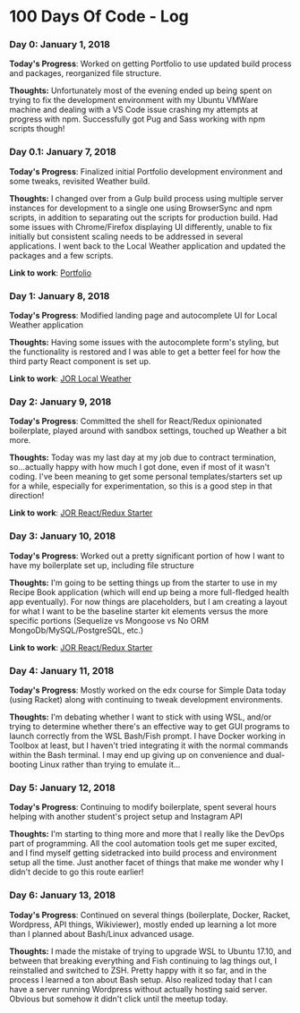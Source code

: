 # 100 Days Of Code - Log

### Day 0: January 1, 2018

**Today's Progress**: Worked on getting Portfolio to use updated build process and packages, reorganized file structure.

**Thoughts:** Unfortunately most of the evening ended up being spent on trying to fix the development environment with my Ubuntu VMWare machine and dealing with a VS Code issue crashing my attempts at progress with npm. Successfully got Pug and Sass working with npm scripts though!

### Day 0.1: January 7, 2018

**Today's Progress**: Finalized initial Portfolio development environment and some tweaks, revisited Weather build.

**Thoughts:** I changed over from a Gulp build process using multiple server instances for development to a single one using BrowserSync and npm scripts, in addition to separating out the scripts for production build. Had some issues with Chrome/Firefox displaying UI differently, unable to fix initially but consistent scaling needs to be addressed in several applications. I went back to the Local Weather application and updated the packages and a few scripts.

**Link to work**: [Portfolio](https://github.com/JaxomofRuatha/Portfolio)

### Day 1: January 8, 2018

**Today's Progress**: Modified landing page and autocomplete UI for Local Weather application

**Thoughts:** Having some issues with the autocomplete form's styling, but the functionality is restored and I was able to get a better feel for how the third party React component is set up.

**Link to work**: [JOR Local Weather](https://github.com/JaxomofRuatha/fcc-weather)

### Day 2: January 9, 2018

**Today's Progress**: Committed the shell for React/Redux opinionated boilerplate, played around with sandbox settings, touched up Weather a bit more.

**Thoughts:** Today was my last day at my job due to contract termination, so...actually happy with how much I got done, even if most of it wasn't coding. I've been meaning to get some personal templates/starters set up for a while, especially for experimentation, so this is a good step in that direction!

**Link to work**: [JOR React/Redux Starter](https://github.com/JaxomofRuatha/jor-react-redux-starter)

### Day 3: January 10, 2018

**Today's Progress**: Worked out a pretty significant portion of how I want to have my boilerplate set up, including file structure

**Thoughts:** I'm going to be setting things up from the starter to use in my Recipe Book application (which will end up being a more full-fledged health app eventually). For now things are placeholders, but I am creating a layout for what I want to be the baseline starter kit elements versus the more specific portions (Sequelize vs Mongoose vs No ORM MongoDb/MySQL/PostgreSQL, etc.)

**Link to work**: [JOR React/Redux Starter](https://github.com/JaxomofRuatha/jor-react-redux-starter)

### Day 4: January 11, 2018

**Today's Progress**: Mostly worked on the edx course for Simple Data today (using Racket) along with continuing to tweak development environments.

**Thoughts:** I'm debating whether I want to stick with using WSL, and/or trying to determine whether there's an effective way to get GUI programs to launch correctly from the WSL Bash/Fish prompt. I have Docker working in Toolbox at least, but I haven't tried integrating it with the normal commands within the Bash terminal. I may end up giving up on convenience and dual-booting Linux rather than trying to emulate it...

### Day 5: January 12, 2018

**Today's Progress**: Continuing to modify boilerplate, spent several hours helping with another student's project setup and Instagram API

**Thoughts:** I'm starting to thing more and more that I really like the DevOps part of programming. All the cool automation tools get me super excited, and I find myself getting sidetracked into build process and environment setup all the time. Just another facet of things that make me wonder why I didn't decide to go this route earlier!

### Day 6: January 13, 2018

**Today's Progress**: Continued on several things (boilerplate, Docker, Racket, Wordpress, API things, Wikiviewer), mostly ended up learning a lot more than I planned about Bash/Linux advanced usage.

**Thoughts:** I made the mistake of trying to upgrade WSL to Ubuntu 17.10, and between that breaking everything and Fish continuing to lag things out, I reinstalled and switched to ZSH. Pretty happy with it so far, and in the process I learned a ton about Bash setup. Also realized today that I can have a server running Wordpress without actually hosting said server. Obvious but somehow it didn't click until the meetup today.
